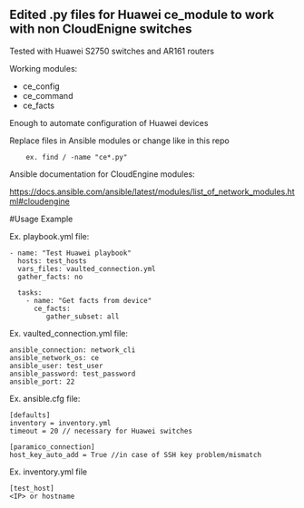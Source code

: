 ## Edited .py files for Huawei ce_module to work with non CloudEnigne switches
Tested with Huawei S2750 switches and AR161 routers

Working modules:
- ce_config
- ce_command
- ce_facts

Enough to automate configuration of Huawei devices

Replace files in Ansible modules or change like in this repo

        ex. find / -name "ce*.py"

Ansible documentation for CloudEngine modules:

https://docs.ansible.com/ansible/latest/modules/list_of_network_modules.html#cloudengine

#Usage Example

Ex. playbook.yml file:
    
    - name: "Test Huawei playbook"
      hosts: test_hosts
      vars_files: vaulted_connection.yml
      gather_facts: no
      
      tasks:
        - name: "Get facts from device"
          ce_facts:
             gather_subset: all
             
Ex. vaulted_connection.yml file:

    ansible_connection: network_cli
    ansible_network_os: ce
    ansible_user: test_user
    ansible_password: test_password
    ansible_port: 22
    
Ex. ansible.cfg file:

    [defaults]
    inventory = inventory.yml
    timeout = 20 // necessary for Huawei switches
    
    [paramico_connection]
    host_key_auto_add = True //in case of SSH key problem/mismatch
    
Ex. inventory.yml file

    [test_host]
    <IP> or hostname
